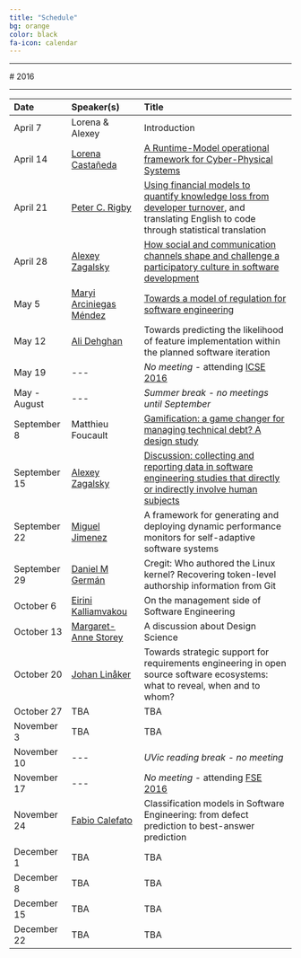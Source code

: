 ```yaml
---
title: "Schedule"
bg: orange
color: black
fa-icon: calendar
---
```


<hr>
# 2016
<hr>

| Date | Speaker(s) | Title |
|:---------|:-----------|:---------|
| April 7  | Lorena & Alexey | Introduction |
| April 14 | [Lorena Castañeda](http://www.rigiresearch.com/people/lorena-castaneda) | [A Runtime-Model operational framework for Cyber-Physical Systems](/slides/lcastane-RS-ATSE.pdf) |
| April 21 | [Peter C. Rigby](http://users.encs.concordia.ca/~pcr/) | [Using financial models to quantify knowledge loss from developer turnover](/slides/RigbyUVic.pdf), and translating English to code through statistical translation |
| April 28 | [Alexey Zagalsky](http://alexeyza.com/) | [How social and communication channels shape and challenge a participatory culture in software development](https://speakerdeck.com/alexeyza/how-social-and-communication-channels-shape-and-challenge-a-participatory-culture-in-software-development) |
| May 5 | [Maryi Arciniegas Méndez](https://twitter.com/maryiarciniegas) | [Towards a model of regulation for software engineering](/slides/Maryi_Model_of_Regulation_Seminar_050516.pdf) |
| May 12| [Ali Dehghan](http://thesegalgroup.org/people/ali-dehghan/) | Towards predicting the likelihood of feature implementation within the planned software iteration |
| May 19| --- | *No meeting* - attending [ICSE 2016](http://2016.icse.cs.txstate.edu/) |
| May - August | --- | *Summer break - no meetings until September* |
| September 8 | Matthieu Foucault | [Gamification: a game changer for managing technical debt? A design study](https://docs.google.com/presentation/d/1IiFrohG4CLMBdp68tFkhTIZfyv7lccYbMij4ncEfkDw/edit#slide=id.p) |
| September 15 | [Alexey Zagalsky](http://alexeyza.com/) | [Discussion: collecting and reporting data in software engineering studies that directly or indirectly involve human subjects](/slides/Seminar_discussion_sept2016.pdf) |
| September 22 | [Miguel Jimenez](http://www.rigiresearch.com/people/miguel-jimenez) | A framework for generating and deploying dynamic performance monitors for self-adaptive software systems |
| September 29 | [Daniel M Germán](http://turingmachine.org/) | Cregit: Who authored the Linux kernel? Recovering token-level authorship information from Git |
| October 6 | [Eirini Kalliamvakou](http://thesegalgroup.org/people/eirini-kalliamvakou/) | On the management side of Software Engineering |
| October 13 | [Margaret-Anne Storey](https://margaretannestorey.wordpress.com/) | A discussion about Design Science |
| October 20 | [Johan Linåker](http://cs.lth.se/johan_linaker)| Towards strategic support for requirements engineering in open source software ecosystems: what to reveal, when and to whom? |
| October 27 | TBA | TBA |
| November 3 | TBA | TBA |
| November 10 | --- | *UVic reading break - no meeting* |
| November 17 | --- | *No meeting* - attending [FSE 2016](http://www.cs.ucdavis.edu/fse2016/) |
| November 24 | [Fabio Calefato](http://collab.di.uniba.it/fabio/) | Classification models in Software Engineering: from defect prediction to best-answer prediction |
| December 1 | TBA | TBA |
| December 8 | TBA | TBA |
| December 15 | TBA | TBA |
| December 22 | TBA | TBA |